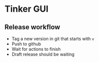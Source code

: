 # Tinker GUI

## Release workflow

- Tag a new version in git that starts with `v`
- Push to github
- Wait for actions to finish
- Draft release should be waiting
